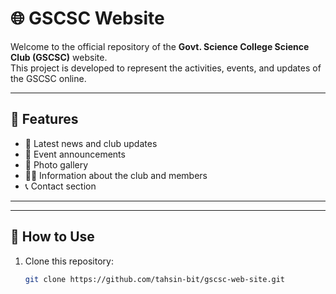 # 🌐 GSCSC Website

Welcome to the official repository of the **Govt. Science College Science Club (GSCSC)** website.  
This project is developed to represent the activities, events, and updates of the GSCSC online.

---

## 🚀 Features
- 📰 Latest news and club updates
- 📅 Event announcements
- 📸 Photo gallery
- 🧑‍🎓 Information about the club and members
- 📞 Contact section

---


---

## 📖 How to Use
1. Clone this repository:
   ```bash
   git clone https://github.com/tahsin-bit/gscsc-web-site.git

